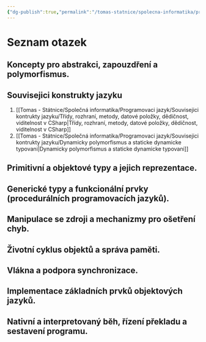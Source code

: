 ```yaml
---
{"dg-publish":true,"permalink":"/tomas-statnice/spolecna-informatika/programovaci-jazyk/programovaci-jazyky-otazky-a-poznamky/","tags":["tomas","spolecna_informatika","programovaci_jazyky"],"noteIcon":""}
---
```


# Seznam otazek
##  Koncepty pro abstrakci, zapouzdření a polymorfismus.

## Souvisejici konstrukty jazyku
1. [[Tomas - Státnice/Společná informatika/Programovaci jazyk/Souvisejici kontrukty jazyku/Třídy, rozhraní, metody, datové položky, dědičnost, viditelnost v CSharp\|Třídy, rozhraní, metody, datové položky, dědičnost, viditelnost v CSharp]]
2. [[Tomas - Státnice/Společná informatika/Programovaci jazyk/Souvisejici kontrukty jazyku/Dynamicky polymorfismus a staticke dynamicke typovani\|Dynamicky polymorfismus a staticke dynamicke typovani]]
## Primitivní a objektové typy a jejich reprezentace.

## Generické typy a funkcionální prvky (procedurálních programovacích jazyků).
## Manipulace se zdroji a mechanizmy pro ošetření chyb.
## Životní cyklus objektů a správa paměti.
## Vlákna a podpora synchronizace.
## Implementace základních prvků objektových jazyků.
## Nativní a interpretovaný běh, řízení překladu a sestavení programu.